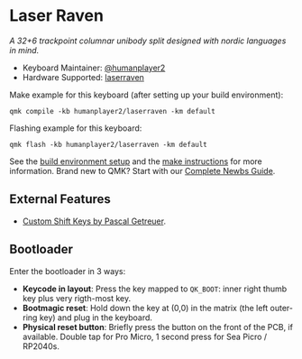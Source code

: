 # Laser Raven

*A 32+6 trackpoint columnar unibody split designed with nordic languages in mind.*

* Keyboard Maintainer: [@humanplayer2](https://github.com/humanplayer2)
* Hardware Supported: [laserraven](https://github.com/humanplayer2/mkmods/tree/main/homemade/LaserRaven)

Make example for this keyboard (after setting up your build environment):

    qmk compile -kb humanplayer2/laserraven -km default

Flashing example for this keyboard:

    qmk flash -kb humanplayer2/laserraven -km default

See the [build environment setup](https://docs.qmk.fm/#/getting_started_build_tools) and the [make instructions](https://docs.qmk.fm/#/getting_started_make_guide) for more information. Brand new to QMK? Start with our [Complete Newbs Guide](https://docs.qmk.fm/#/newbs).

## External Features
- [Custom Shift Keys by Pascal Getreuer](https://getreuer.info/posts/keyboards/custom-shift-keys/index.html).

## Bootloader

Enter the bootloader in 3 ways:

* **Keycode in layout**: Press the key mapped to `QK_BOOT`: inner right thumb key plus very rigth-most key.
* **Bootmagic reset**: Hold down the key at (0,0) in the matrix (the left outer-ring key) and plug in the keyboard.
* **Physical reset button**: Briefly press the button on the front of the PCB, if available. Double tap for Pro Micro, 1 second press for Sea Picro / RP2040s.
